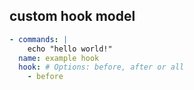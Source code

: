 ## custom hook model

```yaml
- commands: |
    echo "hello world!"
  name: example hook
  hook: # Options: before, after or all
    - before
```
